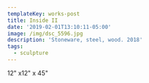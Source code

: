 ```yaml
---
templateKey: works-post
title: Inside II
date: '2019-02-01T13:10:11-05:00'
image: /img/dsc_5596.jpg
description: 'Stoneware, steel, wood. 2018'
tags:
  - sculpture
---
```

12" x12" x 45"
